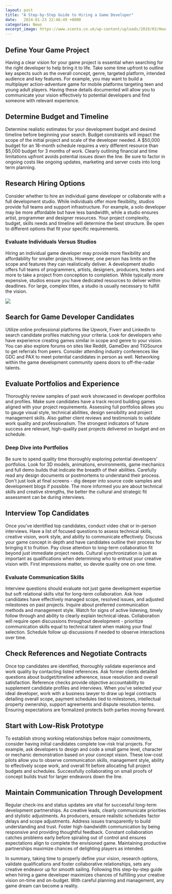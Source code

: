 ```yaml
---
layout: post
title: "A Step-by-Step Guide to Hiring a Game Developer"
date:   2024-01-23 22:46:49 +0000
categories: News
excerpt_image: https://www.scenta.co.uk/wp-content/uploads/2019/03/How-to-become-a-game-developer-step-by-step-guide.jpg
---
```

## Define Your Game Project
Having a clear vision for your game project is essential when searching for the right developer to help bring it to life. Take some time upfront to outline key aspects such as the overall concept, genre, targeted platform, intended audience and key features. For example, you may want to build a multiplayer action-adventure game for mobile platforms targeting teen and young adult players. Having these details documented will allow you to communicate your vision effectively to potential developers and find someone with relevant experience.

## Determine Budget and Timeline
Determine realistic estimates for your development budget and desired timeline before beginning your search. Budget constraints will impact the scope of the initial project and scale of the developer needed. A $50,000 budget for an 18-month schedule requires a very different resource than $5,000 budget for 3 months of work. Clearly outlining financial and time limitations upfront avoids potential issues down the line. Be sure to factor in ongoing costs like ongoing updates, marketing and server costs into long term planning. 

## Research Hiring Options
Consider whether to hire an individual game developer or collaborate with a full development studio. While individuals offer more flexibility, studios provide full teams and support infrastructure. For example, a solo developer may be more affordable but have less bandwidth, while a studio ensures artist, programmer and designer resources. Your project complexity, budget, skills needs and timeline will determine the best structure. Be open to different options that fit your specific requirements.

### Evaluate Individuals Versus Studios 

Hiring an individual game developer may provide more flexibility and affordability for smaller projects. However, one person has limits on the scope and features they can realistically deliver. A development studio offers full teams of programmers, artists, designers, producers, testers and more to take a project from conception to completion. While typically more expensive, studios ensure you have dedicated resources to deliver within deadlines. For large, complex titles, a studio is usually necessary to fulfill the vision.


![](https://www.scenta.co.uk/wp-content/uploads/2019/03/How-to-become-a-game-developer-step-by-step-guide.jpg)
## Search for Game Developer Candidates
Utilize online professional platforms like Upwork, Fiverr and LinkedIn to search candidate profiles matching your criteria. Look for developers who have experience creating games similar in scope and genre to your vision. You can also explore forums on sites like Reddit, GameDev and TIGSource to get referrals from peers. Consider attending industry conferences like GDC and PAX to meet potential candidates in person as well. Networking within the game development community opens doors to off-the-radar talents. 

## Evaluate Portfolios and Experience
Thoroughly review samples of past work showcased in developer portfolios and profiles. Make sure candidates have a track record building games aligned with your project requirements. Assessing full portfolios allows you to gauge visual style, technical abilities, design sensibility and project management skills. Also gather client reviews and testimonials to validate work quality and professionalism. The strongest indicators of future success are relevant, high-quality past projects delivered on budget and on schedule.

### Deep Dive into Portfolios

Be sure to spend quality time thoroughly exploring potential developers' portfolios. Look for 3D models, animations, environments, game mechanics and full demo builds that indicate the breadth of their abilities. Carefully read any design documents or postmortems to understand their process. Don't just look at final screens - dig deeper into source code samples and development blogs if possible. The more informed you are about technical skills and creative strengths, the better the cultural and strategic fit assessment can be during interviews.

## Interview Top Candidates
Once you've identified top candidates, conduct video chat or in-person interviews. Have a list of focused questions to assess technical skills, creative vision, work style, and ability to communicate effectively. Discuss your game concept in depth and have candidates outline their process for bringing it to fruition. Pay close attention to long-term collaboration fit beyond just immediate project needs. Cultural synchronization is just as important as qualifications when determining who to entrust your creative vision with. First impressions matter, so devote quality one on one time.

### Evaluate Communication Skills

Interview questions should evaluate not just game development expertise but soft relational skills vital for long-term collaboration. Ask how candidates have effectively managed scope, resolved issues, and adjusted milestones on past projects. Inquire about preferred communication methods and management style. Watch for signs of active listening, timely follow through and ability to clearly explain technical ideas. Collaboration will require open discussions throughout development - prioritize communication skills equal to technical talent when making your final selection. Schedule follow up discussions if needed to observe interactions over time.

## Check References and Negotiate Contracts
Once top candidates are identified, thoroughly validate experience and work quality by contacting listed references. Ask former clients detailed questions about budget/timeline adherence, issue resolution and overall satisfaction. Reference checks provide objective accountability to supplement candidate profiles and interviews. When you've selected your ideal developer, work with a business lawyer to draw up legal contracts detailing overall scope, payment schedules tied to milestones, intellectual property ownership, support agreements and dispute resolution terms. Ensuring expectations are formalized protects both parties moving forward.

## Start with Low-Risk Prototype 
To establish strong working relationships before major commitments, consider having initial candidates complete low-risk trial projects. For example, ask developers to design and code a small game level, character or mechanic demonstration based on your concept vision. These low-cost pilots allow you to observe communication skills, management style, ability to effectively scope work, and overall fit before allocating full project budgets and schedules. Successfully collaborating on small proofs of concept builds trust for larger endeavors down the line.

## Maintain Communication Through Development
Regular check-ins and status updates are vital for successful long-term development partnerships. As creative leads, clearly communicate priorities and stylistic adjustments. As producers, ensure realistic schedules factor delays and scope adjustments. Address issues transparently to build understanding and trust. Foster high-bandwidth communication by being responsive and providing thoughtful feedback. Constant collaboration catches problems early before spiraling out of control and ensures expectations align to complete the envisioned game. Maintaining productive partnerships maximize chances of delighting players as intended.

In summary, taking time to properly define your vision, research options, validate qualifications and foster collaborative relationships, sets any creative endeavor up for smooth sailing. Following this step-by-step guide when hiring a game developer maximizes chances of fulfilling your creative vision on-time and on-budget. With careful planning and management, any game dream can become a reality.
